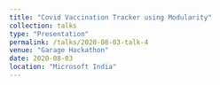 ```yaml
---
title: "Covid Vaccination Tracker using Modularity"
collection: talks
type: "Presentation"
permalink: /talks/2020-08-03-talk-4
venue: "Garage Hackathon"
date: 2020-08-03
location: "Microsoft India"
---
```


